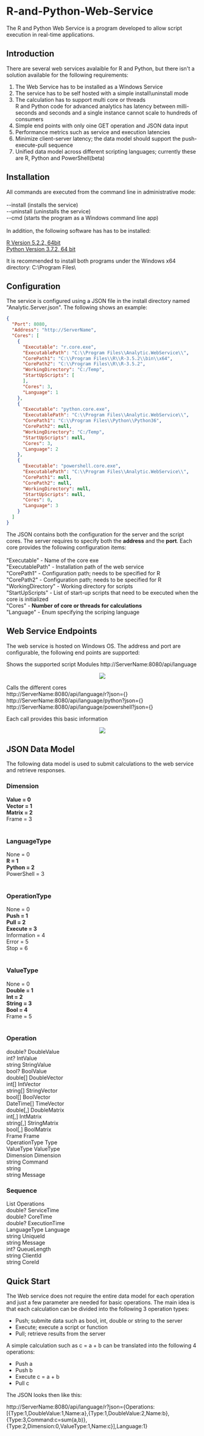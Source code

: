 # R-and-Python-Web-Service
The R and Python Web Service is a program developed to allow script execution in real-time applications.

## Introduction
There are several web services avalaible for R and Python, but there isn't a solution available for the following requirements:

1. The Web Service has to be installed as a Windows Service
2. The service has to be self hosted with a simple install\uninstall mode
3. The calculation has to support multi core or threads</br>
R and Python code for advanced analytics has latency between milli-seconds and seconds and a single instance cannot scale to hundreds of consumers
4. Simple end points with only oine GET operation and JSON data input
5. Performance metrics such as service and execution latencies
6. Minimize client-server latency; the data model should support the push-execute-pull sequence
7. Unified data model across different scripting languages; currently these are R, Python and PowerShell(beta)

## Installation
All commands are executed from the command line in administrative mode:</br>
</br>
--install (installs the service)</br>
--uninstall (uninstalls the service)</br>
--cmd (starts the program as a Windows command line app)</br>
</br>
In addition, the following software has has to be installed:

[R Version 5.2.2, 64bit](https://cran.r-project.org/bin/windows/base/R-3.5.2-win.exe)</br>
[Python Version 3.7.2, 64 bit](https://www.python.org/ftp/python/3.7.2/python-3.7.2-amd64.exe)</br>

It is recommended to install both programs under the Windows x64 directory: C:\Program Files\


## Configuration
The service is configured using a JSON file in the install directory named "Analytic.Server.json".
The following shows an example:
```json
{
  "Port": 8080,
  "Address": "http://ServerName",
  "Cores": [
    {
      "Executable": "r.core.exe",
      "ExecutablePath": "C:\\Program Files\\Analytic.WebService\\",
      "CorePath1": "C:\\Program Files\\R\\R-3.5.2\\bin\\x64",
      "CorePath2": "C:\\Program Files\\R\\R-3.5.2",
      "WorkingDirectory": "C:/Temp",
      "StartUpScripts": [
      ],
      "Cores": 3,
      "Language": 1
    },
    {
      "Executable": "python.core.exe",
      "ExecutablePath": "C:\\Program Files\\Analytic.WebService\\",
      "CorePath1": "C:\\Program Files\\Python\\Python36",
      "CorePath2": null,
      "WorkingDirectory": "C:/Temp",
      "StartUpScripts": null,
      "Cores": 3,
      "Language": 2
    },
    {
      "Executable": "powershell.core.exe",
      "ExecutablePath": "C:\\Program Files\\Analytic.WebService\\",
      "CorePath1": null,
      "CorePath2": null,
      "WorkingDirectory": null,
      "StartUpScripts": null,
      "Cores": 0,
      "Language": 3
    }
  ]
}

```
The JSON contains both the configuration for the server and the script cores. The server requires to specify both the **address** and the **port**. Each core provides the following configuration items:</br>
</br>
"Executable" - Name of the core exe</br>
"ExecutablePath" - Installation path of the web service</br>
"CorePath1" - Configuration path; needs to be specified for R</br>
"CorePath2" - Configuration path; needs to be specified for R</br>
"WorkingDirectory" - Working directory for scripts</br>
"StartUpScripts" - List of start-up scripts that need to be executed when the core is initialized</br>
"Cores" - **Number of core or threads for calculations**</br>
"Language" - Enum specifying the scriping language</br>


## Web Service Endpoints

The web service is hosted on Windows OS. The address and port are configurable, the following end points are supported:

Shows the supported script Modules
http://ServerName:8080/api/language

<p align="center">
  <img src="Image/Web Service Available Cores.PNG">
</p>

Calls the different cores</br>
http://ServerName:8080/api/language/r?json={}</br>
http://ServerName:8080/api/language/python?json={}</br>
http://ServerName:8080/api/language/powershell?json={}</br>

Each call provides this basic information

<p align="center">
  <img src="Image/Web Service Result.PNG">
</p>

## JSON Data Model

The following data model is used to submit calculations to the web service and retrieve responses.

### Dimension</br>
**Value = 0**</br> 
**Vector = 1**</br>
**Matrix = 2**</br>
Frame = 3</br>
</br>
### LanguageType</br>
None = 0</br>
**R = 1**</br>
**Python = 2**</br>
PowerShell = 3</br>
</br>
### OperationType</br>
None = 0</br>
**Push = 1**</br>
**Pull = 2**</br>
**Execute = 3**</br>
Information = 4</br> 
Error = 5</br>
Stop = 6</br>
</br>
### ValueType</br>
None = 0</br>
**Double = 1**</br>
**Int = 2**</br>
**String = 3**</br>
**Bool = 4**</br>
Frame = 5</br>
</br>
### Operation</br>
double? DoubleValue</br>
int? IntValue</br>
string StringValue</br>
bool? BoolValue</br>
double[] DoubleVector</br>
int[] IntVector</br>
string[] StringVector</br>
bool[] BoolVector</br>
DateTime[] TimeVector</br>
double[,] DoubleMatrix</br>
int[,] IntMatrix</br>
string[,] StringMatrix</br>
bool[,] BoolMatrix</br>
Frame Frame</br>
OperationType Type</br>
ValueType ValueType</br>
Dimension Dimension</br>
string Command</br>
string</br>
string Message</br> 

### Sequence
List<Operation> Operations</br>
double? ServiceTime</br>
double? CoreTime</br>
double? ExecutionTime</br>
LanguageType Language</br>
string UniqueId</br>
string Message</br>
int? QueueLength</br>
string ClientId</br>
string CoreId</br>

## Quick Start

The Web service does not require the entire data model for each operation and just a few parameter are needed for basic operations. The main idea is that each calculation can be divided into the following 3 operation types:</br>

+ Push; submite data such as bool, int, double or string to the server
+ Execute; execute a script or function
+ Pull; retrieve results from the server

A simple calculation such as c = a + b can be translated into the following 4 operations:

+ Push a
+ Push b
+ Execute c = a + b
+ Pull c

The JSON looks then like this:

http://ServerName:8080/api/language/r?json={Operations:[{Type:1,DoubleValue:1,Name:a},{Type:1,DoubleValue:2,Name:b},{Type:3,Command:c=sum(a,b)},{Type:2,Dimension:0,ValueType:1,Name:c}],Language:1} 
